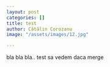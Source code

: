 ```yaml
---
layout: post
categories: []
title: test
author: Cătălin Corozanu
image: "/assets/images/12.jpg"

---
```

bla bla bla.. test sa vedem daca merge